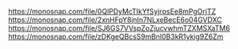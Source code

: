 https://monosnap.com/file/0QlPDyMcTIkYfSyjrpsEe8mPgOrjTZ
https://monosnap.com/file/2xnHFpY8jnln7NLxeBecE6o04GVDXC
https://monosnap.com/file/SJ6GS7VVspZoZjucvwhmTZXMSXaTM6
https://monosnap.com/file/zDKgeQBcsS9mBnl0B3kR1ykig9Z6Zm
